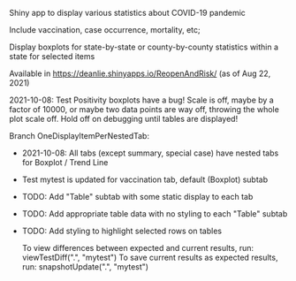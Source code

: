 Shiny app to display various statistics about COVID-19 pandemic

Include vaccination, case occurrence, mortality, etc;

Display boxplots for state-by-state or county-by-county statistics within a state
for selected items

Available in https://deanlie.shinyapps.io/ReopenAndRisk/ (as of Aug 22, 2021)

2021-10-08: Test Positivity boxplots have a bug! Scale is off,
  maybe by a factor of 10000, or maybe two data points are way off,
  throwing the whole plot scale off. Hold off on debugging until tables are
  displayed!
  
Branch OneDisplayItemPerNestedTab:
  * 2021-10-08: All tabs (except summary, special case) have nested tabs
      for Boxplot / Trend Line
  * Test mytest is updated for vaccination tab, default (Boxplot) subtab
  * TODO: Add "Table" subtab with some static display to each tab
  * TODO: Add appropriate table data with no styling to each "Table" subtab
  * TODO: Add styling to highlight selected rows on tables

    To view differences between expected and current results, run:
      viewTestDiff(".", "mytest")
    To save current results as expected results, run:
      snapshotUpdate(".", "mytest")

